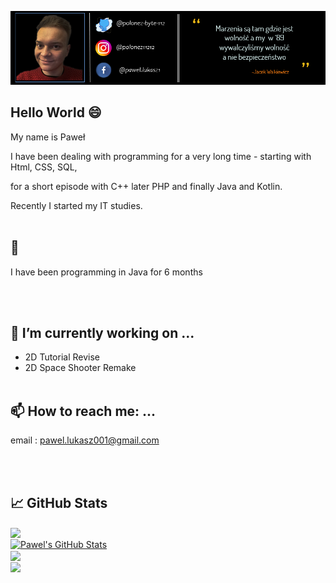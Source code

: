 [![Header](https://github.com/polonez-byte-112/polonez-byte-112/blob/main/readme_header.png "Header")](https://www.facebook.com/pawel.lukasz01/)

## Hello World 😄

My name is Paweł 

I have been dealing with programming for a very long time - starting with Html, CSS, SQL,

for a short episode with C++ later PHP and finally Java and Kotlin. 

Recently I started my IT studies. 
<br/><br/>
## 🌱 


I have been programming in Java for 6 months

<br/><br/>
## 🔭 I’m currently working on ...

* 2D Tutorial Revise
* 2D Space Shooter Remake
<br/><br/>
## 📫 How to reach me: ...

email : pawel.lukasz001@gmail.com

<br/><br/>
## &#x1f4c8; GitHub Stats

<a href="https://github.com/polonez-byte-112/polonez-byte-112">
  <img align="center" src="https://github-readme-stats.vercel.app/api/top-langs/?username=polonez-byte-112&hide=java,html&title_color=ffffff&text_color=c9cacc&icon_color=2bbc8a&bg_color=1d1f21" />
</a>
<br/>
<a href="https://github.com/polonez-byte-112/polonez-byte-112">
  <img align="center" src="https://github-readme-stats.vercel.app/api?username=polonez-byte-112&show_icons=true&line_height=27&count_private=true&title_color=ffffff&text_color=c9cacc&icon_color=2bbc8a&bg_color=1d1f21" alt="Pawel's GitHub Stats" />
</a>
<br/>
<a href="https://github.com/polonez-byte-112/Among-Sus">
  <img align="center" src="https://github-readme-stats.vercel.app/api/pin/?username=polonez-byte-112&repo=Among-Sus&title_color=ffffff&text_color=c9cacc&icon_color=2bbc8a&bg_color=1d1f21" />
</a>  
<br/>
<a href="https://github.com/polonez-byte-112/Battle-Ship">
  <img align="center" src="https://github-readme-stats.vercel.app/api/pin/?username=polonez-byte-112&repo=Battle-Ship&title_color=ffffff&text_color=c9cacc&icon_color=2bbc8a&bg_color=1d1f21" />
</a>
  
